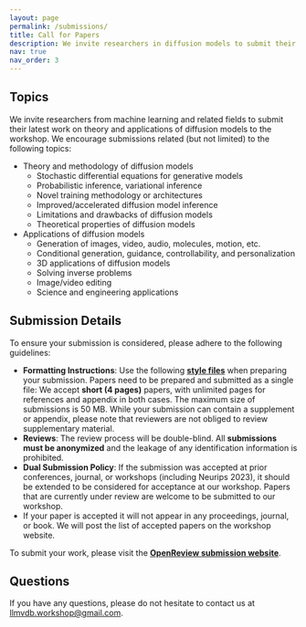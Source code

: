 ```yaml
---
layout: page
permalink: /submissions/
title: Call for Papers
description: We invite researchers in diffusion models to submit their latest work to our workshop. Accepted papers will be presented as posters during the poster sessions. Selected works will also be highlighted as contributed talks.
nav: true
nav_order: 3
---
```

## Topics

We invite researchers from machine learning and related fields to submit their latest work on theory and applications of diffusion models to the workshop. We encourage submissions related (but not limited) to the following topics:
* Theory and methodology of diffusion models
  - Stochastic differential equations for generative models
  - Probabilistic inference, variational inference
  - Novel training methodology or architectures
  - Improved/accelerated diffusion model inference
  - Limitations and drawbacks of diffusion models
  - Theoretical properties of diffusion models
* Applications of diffusion models
  - Generation of images, video, audio, molecules, motion, etc.
  - Conditional generation, guidance, controllability, and personalization
  - 3D applications of diffusion models
  - Solving inverse problems
  - Image/video editing
  - Science and engineering applications

## Submission Details

To ensure your submission is considered, please adhere to the following guidelines:

* **Formatting Instructions**: Use the following **[style files](/assets/diffusion_workshop_style_files.zip)** when preparing your submission. Papers need to be prepared and submitted as a single file: We accept **short (4 pages)** papers, with unlimited pages for references and appendix in both cases. The maximum size of submissions is 50 MB. While your submission can contain a supplement or appendix, please note that reviewers are not obliged to review supplementary material.
*   **Reviews**: The review process will be double-blind. All **submissions must be anonymized** and the leakage of any identification information is prohibited.
*   **Dual Submission Policy**: If the submission was accepted at prior conferences, journal, or workshops (including Neurips 2023), it should be extended to be considered for acceptance at our workshop. Papers that are currently under review are welcome to be submitted to our workshop.
*   If your paper is accepted it will not appear in any proceedings, journal, or book. We will post the list of accepted papers on the workshop website.

To submit your work, please visit the **[OpenReview submission website](https://openreview.net/group?id=NeurIPS.cc/2023/Workshop/Diffusion)**.


## Questions

If you have any questions, please do not hesitate to contact us at [llmvdb.workshop@gmail.com](mailto:llmvdb.workshop@gmail.com).
